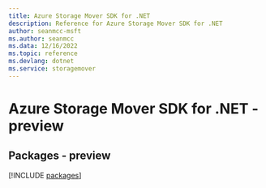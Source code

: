 ```yaml
---
title: Azure Storage Mover SDK for .NET
description: Reference for Azure Storage Mover SDK for .NET
author: seanmcc-msft
ms.author: seanmcc
ms.data: 12/16/2022
ms.topic: reference
ms.devlang: dotnet
ms.service: storagemover
---
```

# Azure Storage Mover SDK for .NET - preview
## Packages - preview
[!INCLUDE [packages](storage-mover-index.md)]